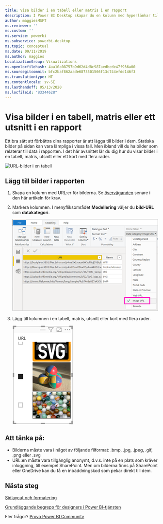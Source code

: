 ```yaml
---
title: Visa bilder i en tabell eller matris i en rapport
description: I Power BI Desktop skapar du en kolumn med hyperlänkar till bilder. I antingen Power BI Desktop eller Power BI-tjänst lägger du sedan till hyperlänkarna i en rapporttabell, -matris, -utsnitt eller -kort med flera rader för att visa bilden.
author: maggiesMSFT
ms.reviewer: ''
ms.custom: ''
ms.service: powerbi
ms.subservice: powerbi-desktop
ms.topic: conceptual
ms.date: 09/11/2019
ms.author: maggies
LocalizationGroup: Visualizations
ms.openlocfilehash: 4aa10a08757b9d62d4d8c987aedbede47f936a00
ms.sourcegitcommit: bfc2baf862aade6873501566f13c744efdd146f3
ms.translationtype: HT
ms.contentlocale: sv-SE
ms.lasthandoff: 05/13/2020
ms.locfileid: "83344628"
---
```

# <a name="display-images-in-a-table-matrix-or-slicer-in-a-report"></a>Visa bilder i en tabell, matris eller ett utsnitt i en rapport

Ett bra sätt att förbättra dina rapporter är att lägga till bilder i dem. Statiska bilder på sidan kan vara lämpliga i vissa fall. Men ibland vill du ha bilder som relaterar till data i rapporten. I det här avsnittet lär du dig hur du visar bilder i en tabell, matris, utsnitt eller ett kort med flera rader. 

![URL-bilder i en tabell](media/power-bi-images-tables/power-bi-url-images-table.png)

## <a name="add-images-to-your-report"></a>Lägg till bilder i rapporten

1. Skapa en kolumn med URL:er för bilderna. Se [överväganden](#considerations) senare i den här artikeln för krav.

1. Markera kolumnen. I menyfliksområdet **Modellering** väljer du **bild-URL** som **datakategori**.

    ![Ange bild-URL som datakategori](media/power-bi-images-tables/power-bi-set-url-image.png)

1. Lägg till kolumnen i en tabell, matris, utsnitt eller kort med flera rader.

    ![Utsnitt med bilder](media/power-bi-images-tables/power-bi-url-images-slicer.png)

## <a name="considerations"></a>Att tänka på:

- Bilderna måste vara i något av följande filformat: .bmp, .jpg, .jpeg, .gif, .png eller .svg
- URL:en måste vara tillgänglig anonymt, d.v.s. inte på en plats som kräver inloggning, till exempel SharePoint. Men om bilderna finns på SharePoint eller OneDrive kan du få en inbäddningskod som pekar direkt till dem. 


## <a name="next-steps"></a>Nästa steg

[Sidlayout och formatering](/learn/modules/visuals-in-power-bi/12-formatting)

[Grundläggande begrepp för designers i Power BI-tjänsten](../fundamentals/service-basic-concepts.md)

Fler frågor? [Prova Power BI Community](https://community.powerbi.com/)
